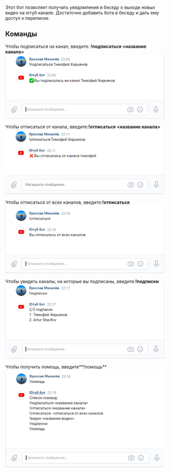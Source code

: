 Этот бот позволяет получать уведомления в беседу о выходе новых видео на ютуб канале. Достаточно добавить бота в беседу и дать ему доступ к переписке.

## Команды

Чтобы подписаться на канал, введите: **!подписаться <название канала>**<br/>
![](https://github.com/YarikMix/vk-youtube-notifications-bot/raw/main/images/command1.png)

Чтобы отписаться от канала, введите:**!отписаться <название канала>**<br/>
![](https://github.com/YarikMix/vk-youtube-notifications-bot/raw/main/images/command2.png)

Чтобы отписаться от всех каналов, введите:**!отписаться**<br/>
![](https://github.com/YarikMix/vk-youtube-notifications-bot/raw/main/images/command3.png)

Чтобы увидеть каналы, на которые вы подписаны, введите:**!подписки**<br/>
![](https://github.com/YarikMix/vk-youtube-notifications-bot/raw/main/images/command4.png)

Чтобы получить помощь, введите**!помощь**<br/>
![](https://github.com/YarikMix/vk-youtube-notifications-bot/raw/main/images/command5.png)
